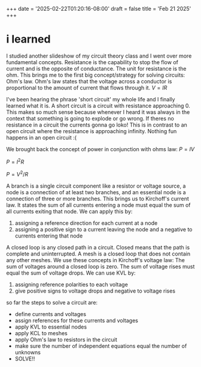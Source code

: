 +++
date = '2025-02-22T01:20:16-08:00'
draft = false
title = 'Feb 21 2025'
+++

# i learned
I studied another slideshow of my circuit theory class and I went over more fundamental concepts. 
Resistance is the capability to stop the flow of current and is the opposite of conductance. The unit for resistance is 
the ohm. This brings me to the first big concept/strategy for solving circuits: Ohm's law. Ohm's law states that the voltage
across a conductor is proportional to the amount of current that flows through it. $V = IR$

I've been hearing the phrase 'short circuit' my whole life and I finally learned what it is. A short circuit is a circuit
with resistance approaching 0. This makes so much sense because whenever I heard it was always in the context that something
is going to explode or go wrong. If theres no resistance in a circuit the currents gonna go loko! This is in contrast to
an open circuit where the resistance is approaching infinity. Nothing fun happens in an open circuit :(

We brought back the concept of power in conjunction with ohms law: 
$P=IV$

$P=I^2R$

$P=V^2/R$

A branch is a single circuit component like a resistor or voltage source, a node is a connection of at least two branches, and an
essential node is a connection of three or more branches. This brings us to Kirchoff's current law. It states the sum of
all currents entering a node must equal the sum of all currents exiting that node. We can apply this by:
1) assigning a reference direction for each current at a node
2) assigning a positive sign to a current leaving the node and a negative to currents entering that node

A closed loop is any closed path in a circuit. Closed means that the path is complete and uninterrupted. A mesh is a closed
loop that does not contain any other meshes. We use these concepts in Kirchoff's voltage law: The sum of voltages around a 
closed loop is zero. The sum of voltage rises must equal the sum of voltage drops. We can use KVL by:
1) assigning reference polarities to each voltage
2) give positive signs to voltage drops and negative to voltage rises

so far the steps to solve a circuit are:
 - define currents and voltages
 - assign references for these currents and voltages
 - apply KVL to essential nodes
 - apply KCL to meshes
 - apply Ohm's law to resistors in the circuit
 - make sure the number of independent equations equal the number of unknowns
 - SOLVE!!
